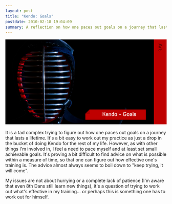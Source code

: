```yaml
--- 
layout: post
title: "Kendo: Goals"
postdate: 2010-02-18 19:04:09
summary: A reflection on how one paces out goals on a journey that lasts a lifetime.
---
```


![](/images/kendo-goals.png)

It is a tad complex trying to figure out how one paces out goals on a journey that lasts a lifetime. It's a bit easy to work out my practice as just a drop in the bucket of doing Kendo for the rest of my life. However, as with other things I'm involved in, I feel a need to pace myself and at least set small achievable goals. It's proving a bit difficult to find advice on what is possible within a measure of time, so that one can figure out how effective one's training is. The advice almost always seems to boil down to "keep trying, it will come".

My issues are not about hurrying or a complete lack of patience (I'm aware that even 8th Dans still learn new things), it's a question of trying to work out what's effective in my training... or perhaps this is something one has to work out for himself.
